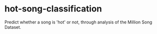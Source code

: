 # hot-song-classification
Predict whether a song is 'hot' or not, through analysis of the Million Song Dataset.
